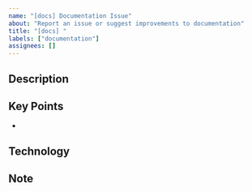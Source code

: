 ```yaml
---
name: "[docs] Documentation Issue"
about: "Report an issue or suggest improvements to documentation"
title: "[docs] "
labels: ["documentation"]
assignees: []
---
```


## Description
<!-- Describe the documentation issue in detail -->

## Key Points

-

## Technology
<!-- Typically not applicable, but add tools if needed -->

## Note
<!-- Additional notes or context -->
